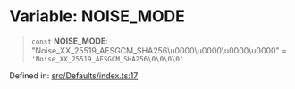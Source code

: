 # Variable: NOISE\_MODE

> `const` **NOISE\_MODE**: "Noise\_XX\_25519\_AESGCM\_SHA256\u0000\u0000\u0000\u0000" = `'Noise_XX_25519_AESGCM_SHA256\0\0\0\0'`

Defined in: [src/Defaults/index.ts:17](https://github.com/Fokusdotid/Baileys/blob/c2e37a764497a58082d1525ba2f083f341e3eefa/src/Defaults/index.ts#L17)
